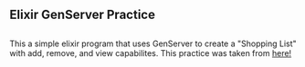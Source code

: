 ## Elixir GenServer Practice <h2>
This a simple elixir program that uses GenServer to create a "Shopping List" with add, remove, and view capabilites.
This practice was taken from [here!](https://elixircasts.io/intro-to-genserver)
